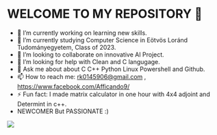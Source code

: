 # WELCOME TO MY REPOSITORY  👋

- 🔭 I’m currently working on learning new skills.
- 🌱 I’m currently studying Computer Science in Eötvös Loránd Tudományegyetem, Class of 2023.
- 👯 I’m looking to collaborate on innovative AI Project.
- 🤔 I’m looking for help with Clean and C langugage.
- 💬 Ask me about about C C++ Python Linux Powershell and Github.
- 📫 How to reach me: rk0145906@gmail.com , https://www.facebook.com/Afficando9/
- ⚡ Fun fact: I made matrix calculator in one hour with 4x4 adjoint and Determint in c++.
- NEWCOMER But PASSIONATE :)

![](https://user-images.githubusercontent.com/77984971/111919581-05f59580-8a8b-11eb-806a-b01135a6df59.gif)



